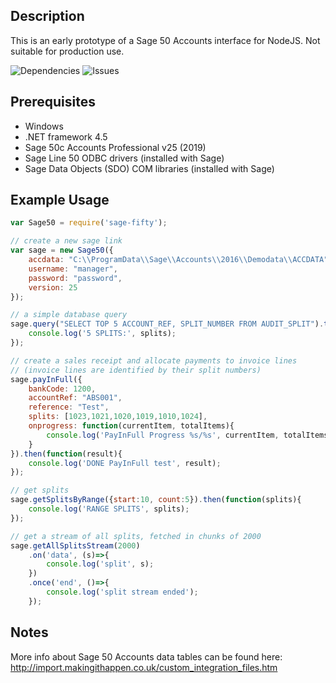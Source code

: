 Description
-----------
This is an early prototype of a Sage 50 Accounts interface for NodeJS. Not suitable for production use.

![Dependencies](https://david-dm.org/mikuso/sage-fifty.svg)
![Issues](https://img.shields.io/github/issues/mikuso/sage-fifty.svg)

Prerequisites
-------------
* Windows
* .NET framework 4.5
* Sage 50c Accounts Professional v25 (2019)
* Sage Line 50 ODBC drivers (installed with Sage)
* Sage Data Objects (SDO) COM libraries (installed with Sage)


Example Usage
-------------

```js
var Sage50 = require('sage-fifty');

// create a new sage link
var sage = new Sage50({
	accdata: "C:\\ProgramData\\Sage\\Accounts\\2016\\Demodata\\ACCDATA",
	username: "manager",
	password: "password",
	version: 25
});

// a simple database query
sage.query("SELECT TOP 5 ACCOUNT_REF, SPLIT_NUMBER FROM AUDIT_SPLIT").then(function(splits){
	console.log('5 SPLITS:', splits);
});

// create a sales receipt and allocate payments to invoice lines
// (invoice lines are identified by their split numbers)
sage.payInFull({
	bankCode: 1200,
	accountRef: "ABS001",
	reference: "Test",
	splits: [1023,1021,1020,1019,1010,1024],
	onprogress: function(currentItem, totalItems){
		console.log('PayInFull Progress %s/%s', currentItem, totalItems);
	}
}).then(function(result){
	console.log('DONE PayInFull test', result);
});

// get splits
sage.getSplitsByRange({start:10, count:5}).then(function(splits){
	console.log('RANGE SPLITS', splits);
});

// get a stream of all splits, fetched in chunks of 2000
sage.getAllSplitsStream(2000)
	.on('data', (s)=>{
		console.log('split', s);
	})
	.once('end', ()=>{
		console.log('split stream ended');
	});
```

Notes
-----
More info about Sage 50 Accounts data tables can be found here:
http://import.makingithappen.co.uk/custom_integration_files.htm
